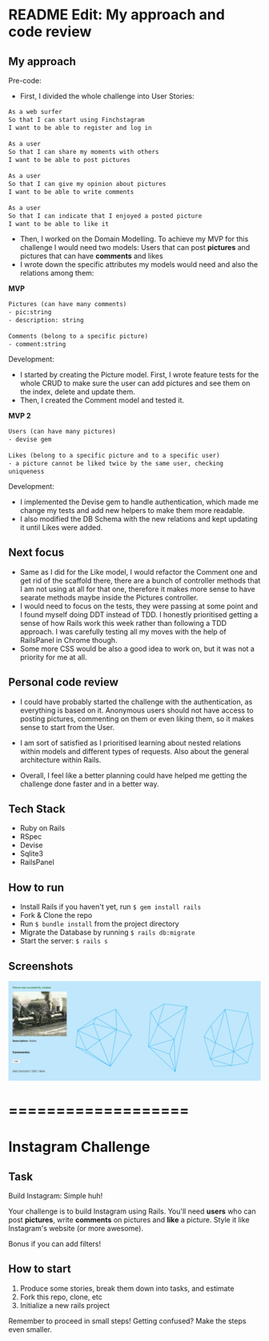 README Edit: My approach and code review
=================

My approach
------
Pre-code:
* First, I divided the whole challenge into User Stories:

```
As a web surfer
So that I can start using Finchstagram
I want to be able to register and log in

As a user
So that I can share my moments with others
I want to be able to post pictures

As a user
So that I can give my opinion about pictures
I want to be able to write comments

As a user
So that I can indicate that I enjoyed a posted picture
I want to be able to like it
```

* Then, I worked on the Domain Modelling. To achieve my MVP for this challenge I would need two models:
Users that can post **pictures** and pictures that can have **comments** and likes
* I wrote down the specific attributes my models would need and also the relations among them:

**MVP**

```
Pictures (can have many comments)
- pic:string
- description: string

Comments (belong to a specific picture)
- comment:string
```

Development:
* I started by creating the Picture model. First, I wrote feature tests for the whole CRUD to make sure the user can add pictures and see them on the index, delete and update them.
* Then, I created the Comment model and tested it.


**MVP 2**

```
Users (can have many pictures)
- devise gem

Likes (belong to a specific picture and to a specific user)
- a picture cannot be liked twice by the same user, checking uniqueness
```

Development:
* I implemented the Devise gem to handle authentication, which made me change my tests and add new helpers to make them more readable.
* I also modified the DB Schema with the new relations and kept updating it until Likes were added.

Next focus
------
* Same as I did for the Like model, I would refactor the Comment one and get rid of the scaffold there, there are a bunch of controller methods that I am not using at all for that one, therefore it makes more sense to have searate methods maybe inside the Pictures controller.
* I would need to focus on the tests, they were passing at some point and I found myself doing DDT instead of TDD. I honestly prioritised getting a sense of how Rails work this week rather than following a TDD approach. I was carefully testing all my moves with the help of RailsPanel in Chrome though.
* Some more CSS would be also a good idea to work on, but it was not a priority for me at all.

Personal code review
------
* I could have probably started the challenge with the authentication, as everything is based on it. Anonymous users should not have access to posting pictures, commenting on them or even liking them, so it makes sense to start from the User.
* I am sort of satisfied as I prioritised learning about nested relations within models and different types of requests. Also about the general architecture within Rails.

* Overall, I feel like a better planning could have helped me getting the challenge done faster and in a better way.

Tech Stack
------
* Ruby on Rails
* RSpec
* Devise
* Sqlite3
* RailsPanel

How to run
------
* Install Rails if you haven't yet, run `$ gem install rails`
* Fork & Clone the repo
* Run `$ bundle install` from the project directory
* Migrate the Database by running `$ rails db:migrate`
* Start the server: `$ rails s`

Screenshots
------
![News](/finchstragam/public/screenshot.png?raw=true)

===================
===================


Instagram Challenge
===================

## Task

Build Instagram: Simple huh!

Your challenge is to build Instagram using Rails. You'll need **users** who can post **pictures**, write **comments** on pictures and **like** a picture. Style it like Instagram's website (or more awesome).

Bonus if you can add filters!

## How to start

1. Produce some stories, break them down into tasks, and estimate
2. Fork this repo, clone, etc
3. Initialize a new rails project

Remember to proceed in small steps! Getting confused? Make the steps even smaller.
